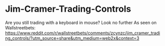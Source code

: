 # Jim-Cramer-Trading-Controls

Are you still trading with a keyboard in mouse? Look no further
As seen on Wallstreetbets: https://www.reddit.com/r/wallstreetbets/comments/zcynzc/jim_cramer_trading_controls/?utm_source=share&utm_medium=web2x&context=3
